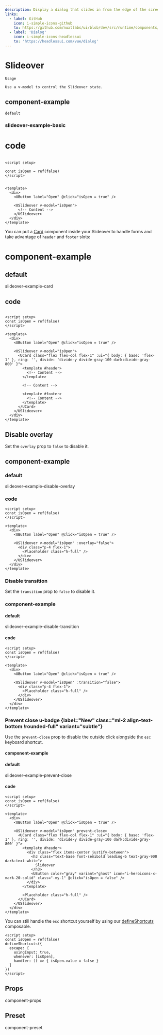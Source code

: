 ```yaml
---
description: Display a dialog that slides in from the edge of the screen.
links:
  - label: GitHub
    icon: i-simple-icons-github
    to: https://github.com/nuxtlabs/ui/blob/dev/src/runtime/components/overlays/Slideover.vue
  - label: 'Dialog'
    icon: i-simple-icons-headlessui
    to: 'https://headlessui.com/vue/dialog'
---
```

# Slideover

`Usage`

`Use a v-model to control the Slideover state.`

## component-example

`default`

### slideover-example-basic

# code

```vue

<script setup>

const isOpen = ref(false)
</script>


<template>
  <div>
    <UButton label="Open" @click="isOpen = true" />

    <USlideover v-model="isOpen">
      <!-- Content -->
    </USlideover>
  </div>
</template>
```

You can put a [Card](/layout/card) component inside your Slideover to handle forms and take advantage of `header` and `footer` slots:

# component-example

## default

slideover-example-card

## code

```vue

<script setup>
const isOpen = ref(false)
</script>

<template>
  <div>
    <UButton label="Open" @click="isOpen = true" />

    <USlideover v-model="isOpen">
      <UCard class="flex flex-col flex-1" :ui="{ body: { base: 'flex-1' }, ring: '', divide: 'divide-y divide-gray-100 dark:divide-gray-800' }">
        <template #header>
          <!-- Content -->
        </template>

        <!-- Content -->

        <template #footer>
          <!-- Content -->
        </template>
      </UCard>
    </USlideover>
  </div>
</template>
```

## Disable overlay

Set the `overlay` prop to `false` to disable it.

## component-example

### default

slideover-example-disable-overlay

### code

```vue
<script setup>
const isOpen = ref(false)
</script>

<template>
  <div>
    <UButton label="Open" @click="isOpen = true" />

    <USlideover v-model="isOpen" :overlay="false">
      <div class="p-4 flex-1">
        <Placeholder class="h-full" />
      </div>
    </USlideover>
  </div>
</template>
```

### Disable transition

Set the `transition` prop to `false` to disable it.

### component-example

#### default

slideover-example-disable-transition

#### code

```vue
<script setup>
const isOpen = ref(false)
</script>

<template>
  <div>
    <UButton label="Open" @click="isOpen = true" />

    <USlideover v-model="isOpen" :transition="false">
      <div class="p-4 flex-1">
        <Placeholder class="h-full" />
      </div>
    </USlideover>
  </div>
</template>
```

### Prevent close u-badge {label="New" class="ml-2 align-text-bottom !rounded-full" variant="subtle"}

Use the `prevent-close` prop to disable the outside click alongside the `esc` keyboard shortcut.

#### component-example

#### default

slideover-example-prevent-close

#### code

```vue
<script setup>
const isOpen = ref(false)
</script>

<template>
  <div>
    <UButton label="Open" @click="isOpen = true" />

    <USlideover v-model="isOpen" prevent-close>
      <UCard class="flex flex-col flex-1" :ui="{ body: { base: 'flex-1' }, ring: '', divide: 'divide-y divide-gray-100 dark:divide-gray-800' }">
        <template #header>
          <div class="flex items-center justify-between">
            <h3 class="text-base font-semibold leading-6 text-gray-900 dark:text-white">
              Slideover
            </h3>
            <UButton color="gray" variant="ghost" icon="i-heroicons-x-mark-20-solid" class="-my-1" @click="isOpen = false" />
          </div>
        </template>

        <Placeholder class="h-full" />
      </UCard>
    </USlideover>
  </div>
</template>
```

You can still handle the `esc` shortcut yourself by using our [defineShortcuts][def] composable.

```vue
<script setup>
const isOpen = ref(false)
defineShortcuts({
  escape: {
    usingInput: true,
    whenever: [isOpen],
    handler: () => { isOpen.value = false }
  }
})
</script>
```

## Props

component-props

## Preset

component-preset

[def]: /getting-started/shortcuts#defineshortcuts
